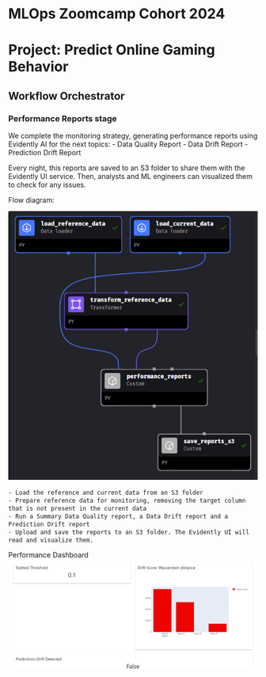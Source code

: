 # MLOps Zoomcamp Cohort 2024
# Project: Predict Online Gaming Behavior

## Workflow Orchestrator

### Performance Reports stage

We complete the monitoring strategy, generating performance reports using Evidently AI for the next topics:
    - Data Quality Report
    - Data Drift Report
    - Prediction Drift Report

Every night, this reports are saved to an S3 folder to share them with the Evidently UI service. Then, analysts and ML engineers can visualized them to check for any issues.

Flow diagram:

![Pipeline Performance Reports](../images/pipeline_performance_reports.png)

	- Load the reference and current data from an S3 folder
	- Prepare reference data for monitoring, removing the target column that is not present in the current data
	- Run a Summary Data Quality report, a Data Drift report and a Prediction Drift report
	- Upload and save the reports to an S3 folder. The Evidently UI will read and visualize them.

Performance Dashboard
![Performance Dashboard Evidently](../images/dashboard_evidently.png)
